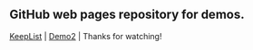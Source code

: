 <h2>GitHub web pages repository for demos.</h2>


[KeepList](https://mixtim.github.io/KeepList/index.html) | [Demo2](https://mixtim.github.io/fonts/index.html) | Thanks for watching!
